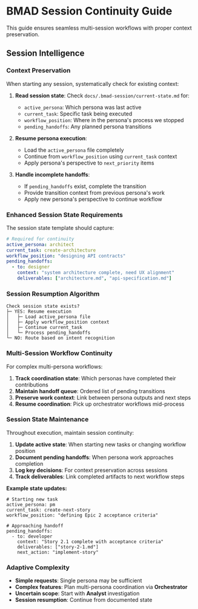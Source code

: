 # BMAD Session Continuity Guide

This guide ensures seamless multi-session workflows with proper context preservation.

## Session Intelligence

### Context Preservation
When starting any session, systematically check for existing context:

1. **Read session state**: Check `docs/.bmad-session/current-state.md` for:
   - `active_persona`: Which persona was last active
   - `current_task`: Specific task being executed
   - `workflow_position`: Where in the persona's process we stopped
   - `pending_handoffs`: Any planned persona transitions

2. **Resume persona execution**:
   - Load the `active_persona` file completely
   - Continue from `workflow_position` using `current_task` context
   - Apply persona's perspective to `next_priority` items

3. **Handle incomplete handoffs**:
   - If `pending_handoffs` exist, complete the transition
   - Provide transition context from previous persona's work
   - Apply new persona's perspective to continue workflow

### Enhanced Session State Requirements
The session state template should capture:

```yaml
# Required for continuity
active_persona: architect
current_task: create-architecture
workflow_position: "designing API contracts"
pending_handoffs:
  - to: designer
    context: "system architecture complete, need UX alignment"
    deliverables: ["architecture.md", "api-specification.md"]
```

### Session Resumption Algorithm
```
Check session state exists?
├─ YES: Resume execution
│   ├─ Load active_persona file
│   ├─ Apply workflow_position context  
│   ├─ Continue current_task
│   └─ Process pending_handoffs
└─ NO: Route based on intent recognition
```

### Multi-Session Workflow Continuity
For complex multi-persona workflows:

1. **Track coordination state**: Which personas have completed their contributions
2. **Maintain handoff queue**: Ordered list of pending transitions
3. **Preserve work context**: Link between persona outputs and next steps
4. **Resume coordination**: Pick up orchestrator workflows mid-process

### Session State Maintenance
Throughout execution, maintain session continuity:

1. **Update active state**: When starting new tasks or changing workflow position
2. **Document pending handoffs**: When persona work approaches completion
3. **Log key decisions**: For context preservation across sessions
4. **Track deliverables**: Link completed artifacts to next workflow steps

**Example state updates:**
```
# Starting new task
active_persona: pm
current_task: create-next-story
workflow_position: "defining Epic 2 acceptance criteria"

# Approaching handoff
pending_handoffs:
  - to: developer
    context: "Story 2.1 complete with acceptance criteria"
    deliverables: ["story-2-1.md"]
    next_action: "implement-story"
```

### Adaptive Complexity
- **Simple requests**: Single persona may be sufficient
- **Complex features**: Plan multi-persona coordination via **Orchestrator**
- **Uncertain scope**: Start with **Analyst** investigation
- **Session resumption**: Continue from documented state